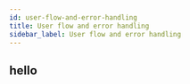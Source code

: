 ```yaml
---
id: user-flow-and-error-handling
title: User flow and error handling
sidebar_label: User flow and error handling
---
```


## hello
